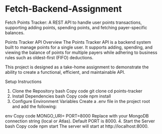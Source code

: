# Fetch-Backend-Assignment
Fetch Points Tracker: A REST API to handle user points transactions, supporting adding points, spending points, and fetching payer-specific balances.

Points Tracker API
Overview
The Points Tracker API is a backend system built to manage points for a single user. It supports adding, spending, and viewing the balance of points for multiple payers while adhering to business rules such as oldest-first (FIFO) deductions.

This project is designed as a take-home assignment to demonstrate the ability to create a functional, efficient, and maintainable API.

Setup Instructions
1. Clone the Repository
bash
Copy code
git clone <repository-url>
cd points-tracker
2. Install Dependencies
bash
Copy code
npm install
3. Configure Environment Variables
Create a .env file in the project root and add the following:

env
Copy code
MONGO_URI=<Your MongoDB connection string>
PORT=8000
Replace <Your MongoDB connection string> with your MongoDB connection string (local or Atlas).
Default PORT is 8000.
4. Start the Server
bash
Copy code
npm start
The server will start at http://localhost:8000.


